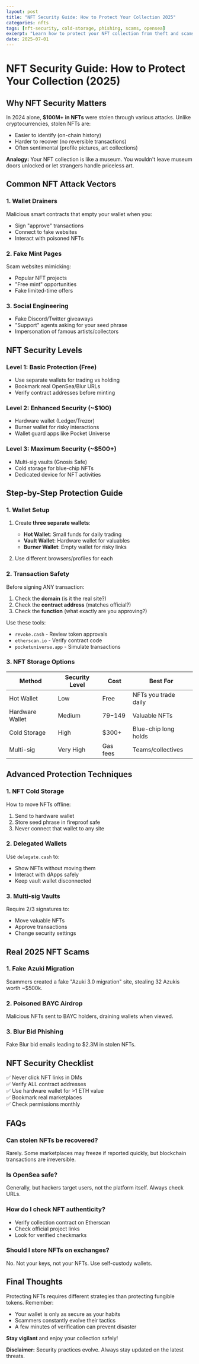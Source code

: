 ```yaml
---
layout: post
title: "NFT Security Guide: How to Protect Your Collection 2025"
categories: nfts
tags: [nft-security, cold-storage, phishing, scams, opensea]
excerpt: "Learn how to protect your NFT collection from theft and scams with this comprehensive 2025 security guide covering wallets, transactions, and storage best practices."
date: 2025-07-01
---
```


# NFT Security Guide: How to Protect Your Collection (2025)

## Why NFT Security Matters

In 2024 alone, ​**$100M+ in NFTs** were stolen through various attacks. Unlike cryptocurrencies, stolen NFTs are:

- Easier to identify (on-chain history)
- Harder to recover (no reversible transactions)
- Often sentimental (profile pictures, art collections)

**Analogy:** Your NFT collection is like a museum. You wouldn't leave museum doors unlocked or let strangers handle priceless art.

## Common NFT Attack Vectors

### 1. Wallet Drainers
Malicious smart contracts that empty your wallet when you:
- Sign "approve" transactions
- Connect to fake websites
- Interact with poisoned NFTs

### 2. Fake Mint Pages
Scam websites mimicking:
- Popular NFT projects
- "Free mint" opportunities
- Fake limited-time offers

### 3. Social Engineering
- Fake Discord/Twitter giveaways
- "Support" agents asking for your seed phrase
- Impersonation of famous artists/collectors

## NFT Security Levels

### Level 1: Basic Protection (Free)
- Use separate wallets for trading vs holding
- Bookmark real OpenSea/Blur URLs
- Verify contract addresses before minting

### Level 2: Enhanced Security (~$100)
- Hardware wallet (Ledger/Trezor)
- Burner wallet for risky interactions
- Wallet guard apps like Pocket Universe

### Level 3: Maximum Security (~$500+)
- Multi-sig vaults (Gnosis Safe)
- Cold storage for blue-chip NFTs
- Dedicated device for NFT activities

## Step-by-Step Protection Guide

### 1. Wallet Setup
1. Create ​**three separate wallets**:
   - ​**Hot Wallet**: Small funds for daily trading
   - ​**Vault Wallet**: Hardware wallet for valuables
   - ​**Burner Wallet**: Empty wallet for risky links

2. Use different browsers/profiles for each

### 2. Transaction Safety
Before signing ANY transaction:
1. Check the ​**domain** (is it the real site?)
2. Check the ​**contract address** (matches official?)
3. Check the ​**function** (what exactly are you approving?)

Use these tools:
- `revoke.cash` - Review token approvals
- `etherscan.io` - Verify contract code
- `pocketuniverse.app` - Simulate transactions

### 3. NFT Storage Options

| Method | Security Level | Cost | Best For |
| --- | --- | --- | --- |
| Hot Wallet | Low | Free | NFTs you trade daily |
| Hardware Wallet | Medium | $79-$149 | Valuable NFTs |
| Cold Storage | High | $300+ | Blue-chip long holds |
| Multi-sig | Very High | Gas fees | Teams/collectives |

## Advanced Protection Techniques

### 1. NFT Cold Storage
How to move NFTs offline:
1. Send to hardware wallet
2. Store seed phrase in fireproof safe
3. Never connect that wallet to any site

### 2. Delegated Wallets
Use `delegate.cash` to:
- Show NFTs without moving them
- Interact with dApps safely
- Keep vault wallet disconnected

### 3. Multi-sig Vaults
Require 2/3 signatures to:
- Move valuable NFTs
- Approve transactions
- Change security settings

## Real 2025 NFT Scams

### 1. Fake Azuki Migration
Scammers created a fake "Azuki 3.0 migration" site, stealing 32 Azukis worth ~$500k.

### 2. Poisoned BAYC Airdrop
Malicious NFTs sent to BAYC holders, draining wallets when viewed.

### 3. Blur Bid Phishing
Fake Blur bid emails leading to $2.3M in stolen NFTs.

## NFT Security Checklist

✅ Never click NFT links in DMs  
✅ Verify ALL contract addresses  
✅ Use hardware wallet for >1 ETH value  
✅ Bookmark real marketplaces  
✅ Check permissions monthly  

## FAQs

### Can stolen NFTs be recovered?
Rarely. Some marketplaces may freeze if reported quickly, but blockchain transactions are irreversible.

### Is OpenSea safe?
Generally, but hackers target users, not the platform itself. Always check URLs.

### How do I check NFT authenticity?
- Verify collection contract on Etherscan
- Check official project links
- Look for verified checkmarks

### Should I store NFTs on exchanges?
No. Not your keys, not your NFTs. Use self-custody wallets.

## Final Thoughts

Protecting NFTs requires different strategies than protecting fungible tokens. Remember:

- Your wallet is only as secure as your habits
- Scammers constantly evolve their tactics
- A few minutes of verification can prevent disaster

**Stay vigilant** and enjoy your collection safely!

**Disclaimer:** Security practices evolve. Always stay updated on the latest threats.
